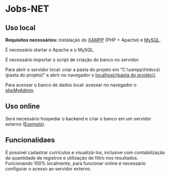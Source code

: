# Jobs-NET
 
<h2>Uso local</h2>
<p><b>Requisitos necessários:</b> instalação do <a href="https://www.apachefriends.org/index.html" target="_blank">XAMPP</a> (PHP + Apache) e <a href="https://dev.mysql.com/downloads/installer/" target="_blank">MySQL</a>.</p>
<p>É necessário startar o Apache e o MySQL.</p>
<p>É necessário importar o script de criação do banco no servidor.</p>
<p>Para abrir o servidor local: criar a pasta do projeto em "C:\xampp\htdocs\(pasta do projeto)" e abrir no navegador o <a href="http://localhost/(pasta do projeto)/" target="_blank">localhost/(pasta do projeto)/</a>.</p>
<p>Para acessar o banco de dados local: acessar no navegador o <a href="http://localhost/phpmyadmin/">phpMyAdmin</a>.</p>

<h2>Uso online</h2>
<p>Será necessário hospedar o backend e criar o banco em um servidor externo (<a href="https://jobsnet-stella.000webhostapp.com/index.html" target="_blank">Exemplo</a>).</p>

<h2>Funcionalidaes</h2>
<p>É possível cadastrar currículos e visualizá-los, inclusive com contabilização da quantidade de registros e utilização de filtro nos resultados. Funcionando 100% localmente, para funcionar online é necessário configurar o acesso ao servidor externo.</p>
